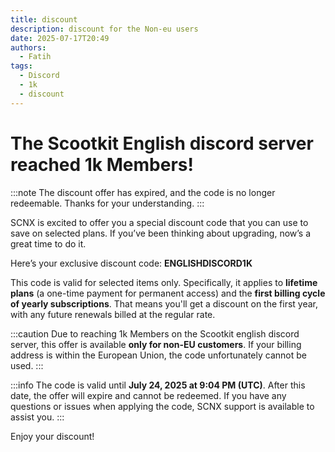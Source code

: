 ```yaml
---
title: discount
description: discount for the Non-eu users
date: 2025-07-17T20:49
authors:
  - Fatih
tags:
  - Discord
  - 1k
  - discount
---
```

<!-- truncate -->
# The Scootkit English discord server reached 1k Members!
:::note
The discount offer has expired, and the code is no longer redeemable. Thanks for your understanding.
:::

SCNX is excited to offer you a special discount code that you can use to save on selected plans. If you’ve been thinking about upgrading, now’s a great time to do it.

Here’s your exclusive discount code: **ENGLISHDISCORD1K**

This code is valid for selected items only. Specifically, it applies to **lifetime plans** (a one-time payment for permanent access) and the **first billing cycle of yearly subscriptions**. That means you'll get a discount on the first year, with any future renewals billed at the regular rate.

:::caution
Due to reaching 1k Members on the Scootkit english discord server, this offer is available **only for non-EU customers**. If your billing address is within the European Union, the code unfortunately cannot be used.
:::

:::info
The code is valid until **July 24, 2025 at 9:04 PM (UTC)**. After this date, the offer will expire and cannot be redeemed.
If you have any questions or issues when applying the code, SCNX support is available to assist you.
:::

Enjoy your discount!